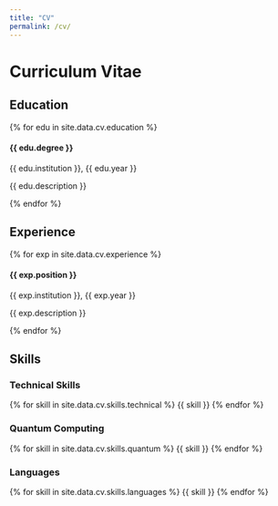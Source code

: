 ```yaml
---
title: "CV"
permalink: /cv/
---
```


# Curriculum Vitae

## Education
{% for edu in site.data.cv.education %}
<div class="cv-item mb-3">
    <h4>{{ edu.degree }}</h4>
    <p class="text-muted mb-1">{{ edu.institution }}, {{ edu.year }}</p>
    <p>{{ edu.description }}</p>
</div>
{% endfor %}

## Experience
{% for exp in site.data.cv.experience %}
<div class="cv-item mb-3">
    <h4>{{ exp.position }}</h4>
    <p class="text-muted mb-1">{{ exp.institution }}, {{ exp.year }}</p>
    <p>{{ exp.description }}</p>
</div>
{% endfor %}

## Skills

### Technical Skills
<div class="mb-3">
    {% for skill in site.data.cv.skills.technical %}
    <span class="badge bg-primary me-1">{{ skill }}</span>
    {% endfor %}
</div>

### Quantum Computing
<div class="mb-3">
    {% for skill in site.data.cv.skills.quantum %}
    <span class="badge bg-success me-1">{{ skill }}</span>
    {% endfor %}
</div>

### Languages
<div class="mb-3">
    {% for skill in site.data.cv.skills.languages %}
    <span class="badge bg-info me-1">{{ skill }}</span>
    {% endfor %}
</div>


